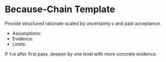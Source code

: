 # Because-Chain Template

Provide structured rationale scaled by uncertainty `U` and past acceptance.

- Assumptions:
- Evidence:
- Limits:

If `T=0` after first pass, deepen by one level with more concrete evidence.

